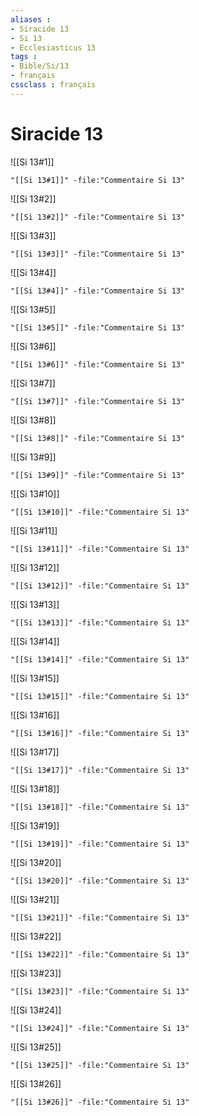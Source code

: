 ```yaml
---
aliases : 
- Siracide 13
- Si 13
- Ecclesiasticus 13
tags : 
- Bible/Si/13
- français
cssclass : français
---
```


# Siracide 13

![[Si 13#1]]

```query
"[[Si 13#1]]" -file:"Commentaire Si 13"
```

![[Si 13#2]]

```query
"[[Si 13#2]]" -file:"Commentaire Si 13"
```

![[Si 13#3]]

```query
"[[Si 13#3]]" -file:"Commentaire Si 13"
```

![[Si 13#4]]

```query
"[[Si 13#4]]" -file:"Commentaire Si 13"
```

![[Si 13#5]]

```query
"[[Si 13#5]]" -file:"Commentaire Si 13"
```

![[Si 13#6]]

```query
"[[Si 13#6]]" -file:"Commentaire Si 13"
```

![[Si 13#7]]

```query
"[[Si 13#7]]" -file:"Commentaire Si 13"
```

![[Si 13#8]]

```query
"[[Si 13#8]]" -file:"Commentaire Si 13"
```

![[Si 13#9]]

```query
"[[Si 13#9]]" -file:"Commentaire Si 13"
```

![[Si 13#10]]

```query
"[[Si 13#10]]" -file:"Commentaire Si 13"
```

![[Si 13#11]]

```query
"[[Si 13#11]]" -file:"Commentaire Si 13"
```

![[Si 13#12]]

```query
"[[Si 13#12]]" -file:"Commentaire Si 13"
```

![[Si 13#13]]

```query
"[[Si 13#13]]" -file:"Commentaire Si 13"
```

![[Si 13#14]]

```query
"[[Si 13#14]]" -file:"Commentaire Si 13"
```

![[Si 13#15]]

```query
"[[Si 13#15]]" -file:"Commentaire Si 13"
```

![[Si 13#16]]

```query
"[[Si 13#16]]" -file:"Commentaire Si 13"
```

![[Si 13#17]]

```query
"[[Si 13#17]]" -file:"Commentaire Si 13"
```

![[Si 13#18]]

```query
"[[Si 13#18]]" -file:"Commentaire Si 13"
```

![[Si 13#19]]

```query
"[[Si 13#19]]" -file:"Commentaire Si 13"
```

![[Si 13#20]]

```query
"[[Si 13#20]]" -file:"Commentaire Si 13"
```

![[Si 13#21]]

```query
"[[Si 13#21]]" -file:"Commentaire Si 13"
```

![[Si 13#22]]

```query
"[[Si 13#22]]" -file:"Commentaire Si 13"
```

![[Si 13#23]]

```query
"[[Si 13#23]]" -file:"Commentaire Si 13"
```

![[Si 13#24]]

```query
"[[Si 13#24]]" -file:"Commentaire Si 13"
```

![[Si 13#25]]

```query
"[[Si 13#25]]" -file:"Commentaire Si 13"
```

![[Si 13#26]]

```query
"[[Si 13#26]]" -file:"Commentaire Si 13"
```

